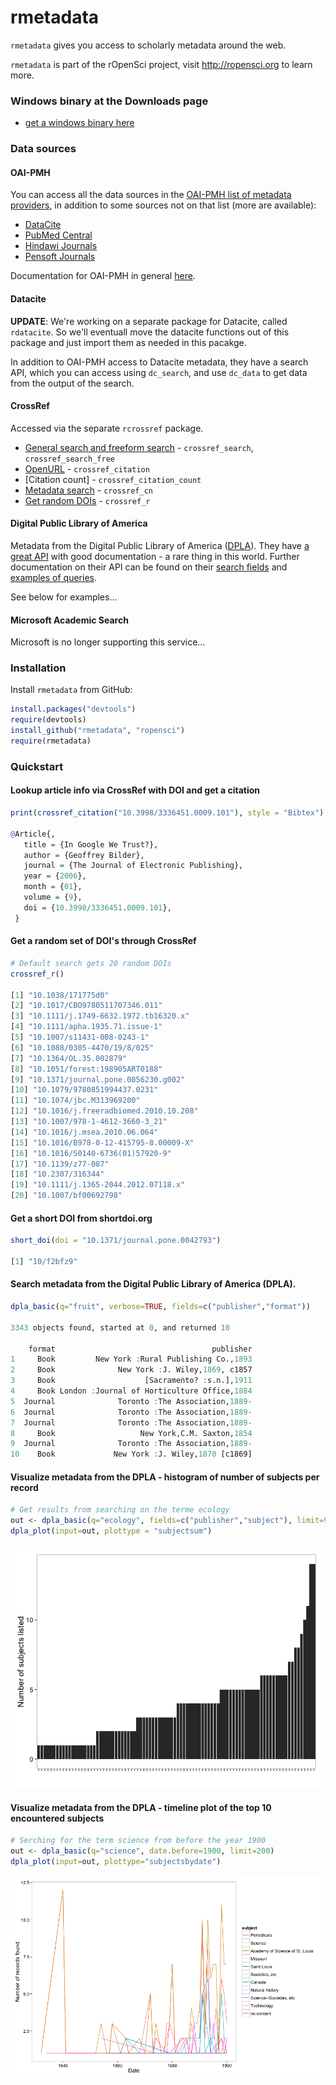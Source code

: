 # rmetadata #

`rmetadata` gives you access to scholarly metadata around the web.

`rmetadata` is part of the rOpenSci project, visit http://ropensci.org to learn more.

### Windows binary at the Downloads page
+ [get a windows binary here](https://files.app.net/1/48944/aNR41Ac2CRbVjdvnwI6EOkqwPwV26nuZWjwRq2qzkLMOYZJLGTxr8ptKb7UW3KBlzYus1I3h64MhOFdyTba-SQ15YN7H937Y1HieAE7oDiKEYqxHYUQbQdfBp4mbo0jGJttXxPocJkv8QvOioYFQlQgtLBIjKd2-FpwjhS7IWfcmZI8spYYkrVEc87xsFsRO6)

### Data sources

#### OAI-PMH
You can access all the data sources in the [OAI-PMH list of metadata providers](http://www.openarchives.org/Register/BrowseSites), in addition to some sources not on that list (more are available):

+ [DataCite](http://datacite.org/)
+ [PubMed Central](http://www.ncbi.nlm.nih.gov/pmc/)
+ [Hindawi Journals](http://www.hindawi.com/journals/)
+ [Pensoft Journals](http://www.pensoft.net/index.php)

Documentation for OAI-PMH in general [here](http://www.openarchives.org/OAI/openarchivesprotocol.html).

#### Datacite

**UPDATE**: We're working on a separate package for Datacite, called `rdatacite`. So we'll eventuall move the datacite functions out of this package and just import them as needed in this pacakge.

In addition to OAI-PMH access to Datacite metadata, they have a search API, which you can access using `dc_search`, and use `dc_data` to get data from the output of the search.

#### CrossRef

Accessed via the separate `rcrossref` package.

+ [General search and freeform search](http://search.labs.crossref.org/help/api) - `crossref_search`, `crossref_search_free`
+ [OpenURL](http://labs.crossref.org/openurl/) - `crossref_citation`
+ [Citation count] - `crossref_citation_count`
+ [Metadata search](http://search.labs.crossref.org/help/api) - `crossref_cn`
+ [Get random DOIs](http://random.labs.crossref.org/) - `crossref_r`

#### Digital Public Library of America

Metadata from the Digital Public Library of America ([DPLA](http://dp.la/)). They have [a great API](https://github.com/dpla/platform) with good documentation - a rare thing in this world. Further documentation on their API can be found on their [search fields](http://dp.la/info/developers/codex/responses/field-reference/) and [examples of queries](http://dp.la/info/developers/codex/requests/).

See below for examples...

#### Microsoft Academic Search

Microsoft is no longer supporting this service...

<!-- Get your Microsoft Academic Search API key [here](http://academic.research.microsoft.com/About/Help.htm#4). Put your API key in your .Rprofile file using exactly this: `options(MicAcaRes = "YOURAPIKEY")`. See [here](http://academic.research.microsoft.com/about/Microsoft%20Academic%20Search%20API%20User%20Manual.pdf) for API docs. Things to note:

+ The service, application, tool, website, or a feature in a product that you build can be for non-commercial use only or must be available in free version of the product.
+ All their APIs come with the standard 200 queries per minute.
+ Each API call returns only 100 items per call.
+ You can not use the API to crawl the entire corpus. -->

### Installation

Install `rmetadata` from GitHub:

```r
install.packages("devtools")
require(devtools)
install_github("rmetadata", "ropensci")
require(rmetadata)
```

### Quickstart

#### Lookup article info via CrossRef with DOI and get a citation
```r
print(crossref_citation("10.3998/3336451.0009.101"), style = "Bibtex")

@Article{,
   title = {In Google We Trust?},
   author = {Geoffrey Bilder},
   journal = {The Journal of Electronic Publishing},
   year = {2006},
   month = {01},
   volume = {9},
   doi = {10.3998/3336451.0009.101},
 }
```

#### Get a random set of DOI's through CrossRef
```r
# Default search gets 20 random DOIs
crossref_r()

[1] "10.1038/171775d0"
[2] "10.1017/CBO9780511707346.011"
[3] "10.1111/j.1749-6632.1972.tb16320.x"
[4] "10.1111/apha.1935.71.issue-1"
[5] "10.1007/s11431-008-0243-1"
[6] "10.1088/0305-4470/19/8/025"
[7] "10.1364/OL.35.002879"
[8] "10.1051/forest:198905ART0188"
[9] "10.1371/journal.pone.0056230.g002"  
[10] "10.1079/9780851994437.0231"
[11] "10.1074/jbc.M313969200"
[12] "10.1016/j.freeradbiomed.2010.10.208"
[13] "10.1007/978-1-4612-3660-3_21"
[14] "10.1016/j.msea.2010.06.064"
[15] "10.1016/B978-0-12-415795-8.00009-X"
[16] "10.1016/S0140-6736(01)57920-9"
[17] "10.1139/z77-087"
[18] "10.2307/316344"
[19] "10.1111/j.1365-2044.2012.07118.x"
[20] "10.1007/bf00692798"
```

#### Get a short DOI from shortdoi.org
```r
short_doi(doi = "10.1371/journal.pone.0042793")

[1] "10/f2bfz9"
```


#### Search metadata from the Digital Public Library of America (DPLA).
```r
dpla_basic(q="fruit", verbose=TRUE, fields=c("publisher","format"))

3343 objects found, started at 0, and returned 10

    format                                   publisher
1     Book         New York :Rural Publishing Co.,1893
2     Book              New York :J. Wiley,1869, c1857
3     Book                    [Sacramento? :s.n.],1911
4     Book London :Journal of Horticulture Office,1884
5  Journal              Toronto :The Association,1889-
6  Journal              Toronto :The Association,1889-
7  Journal              Toronto :The Association,1889-
8     Book                   New York,C.M. Saxton,1854
9  Journal              Toronto :The Association,1889-
10    Book             New York :J. Wiley,1870 [c1869]
```

#### Visualize metadata from the DPLA - histogram of number of subjects per record
```r
# Get results from searching on the terme ecology
out <- dpla_basic(q="ecology", fields=c("publisher","subject"), limit=90)
dpla_plot(input=out, plottype = "subjectsum")
```

![](inst/img/dpla_subjects_barplot.png)


#### Visualize metadata from the DPLA - timeline plot of the top 10 encountered subjects
```r
# Serching for the term science from before the year 1900
out <- dpla_basic(q="science", date.before=1900, limit=200)
dpla_plot(input=out, plottype="subjectsbydate")
```

![](inst/img/dpla_subjects_through_time.png)
